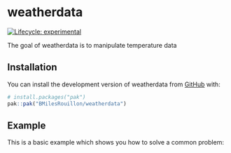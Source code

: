 
<!-- README.md is generated from README.Rmd. Please edit that file -->

# weatherdata

<!-- badges: start -->

[![Lifecycle:
experimental](https://img.shields.io/badge/lifecycle-experimental-orange.svg)](https://lifecycle.r-lib.org/articles/stages.html#experimental)
<!-- badges: end -->

The goal of weatherdata is to manipulate temperature data

## Installation

You can install the development version of weatherdata from
[GitHub](https://github.com/) with:

``` r
# install.packages("pak")
pak::pak("BMilesRouillon/weatherdata")
```

## Example

This is a basic example which shows you how to solve a common problem:
